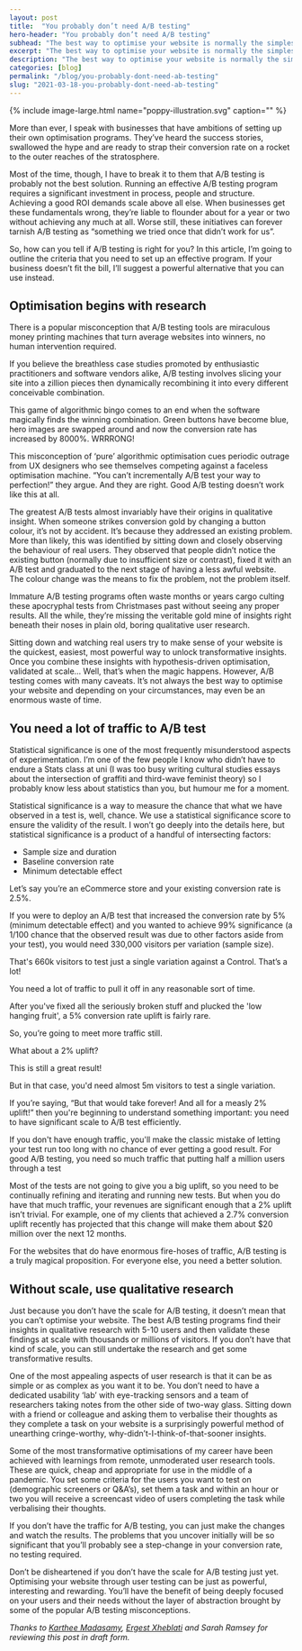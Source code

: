 ```yaml
---
layout: post
title:  "You probably don’t need A/B testing"
hero-header: "You probably don’t need A/B testing"
subhead: "The best way to optimise your website is normally the simplest."
excerpt: "The best way to optimise your website is normally the simplest."
description: "The best way to optimise your website is normally the simplest."
categories: [blog]
permalink: "/blog/you-probably-dont-need-ab-testing"
slug: "2021-03-18-you-probably-dont-need-ab-testing"
---
```

{% include image-large.html name="poppy-illustration.svg" caption="" %}

More than ever, I speak with businesses that have ambitions of setting up their own optimisation programs. They’ve heard the success stories, swallowed the hype and are ready to strap their conversion rate on a rocket to the outer reaches of the stratosphere.

Most of the time, though, I have to break it to them that A/B testing is probably not the best solution. Running an effective A/B testing program requires a significant investment in process, people and structure. Achieving a good ROI demands scale above all else. When businesses get these fundamentals wrong, they’re liable to flounder about for a year or two without achieving any much at all. Worse still, these initiatives can forever tarnish A/B testing as “something we tried once that didn’t work for us”.

So, how can you tell if A/B testing is right for you? In this article, I’m going to outline the criteria that you need to set up an effective program. If your business doesn’t fit the bill, I’ll suggest a powerful alternative that you can use instead.

## Optimisation begins with research

There is a popular misconception that A/B testing tools are miraculous money printing machines that turn average websites into winners, no human intervention required.

If you believe the breathless case studies promoted by enthusiastic practitioners and software vendors alike, A/B testing involves slicing your site into a zillion pieces then dynamically recombining it into every different conceivable combination.

This game of algorithmic bingo comes to an end when the software magically finds the winning combination. Green buttons have become blue, hero images are swapped around and now the conversion rate has increased by 8000%. WRRRONG!  

This misconception of ‘pure’ algorithmic optimisation cues periodic outrage from UX designers who see themselves competing against a faceless optimisation machine. “You can’t incrementally A/B test your way to perfection!” they argue. And they are right. Good A/B testing doesn’t work like this at all.

The greatest A/B tests almost invariably have their origins in qualitative insight. When someone strikes conversion gold by changing a button colour, it’s not by accident. It’s because they addressed an existing problem. More than likely, this was identified by sitting down and closely observing the behaviour of real users. They observed that people didn’t notice the existing button (normally due to insufficient size or contrast), fixed it with an A/B test and graduated to the next stage of having a less awful website. The colour change was the means to fix the problem, not the problem itself.

Immature A/B testing programs often waste months or years cargo culting these apocryphal tests from Christmases past without seeing any proper results. All the while, they’re missing the veritable gold mine of insights right beneath their noses in plain old, boring qualitative user research.

Sitting down and watching real users try to make sense of your website is the quickest, easiest, most powerful way to unlock transformative insights. Once you combine these insights with hypothesis-driven optimisation, validated at scale… Well, that’s when the magic happens. However, A/B testing comes with many caveats. It’s not always the best way to optimise your website and depending on your circumstances, may even be an enormous waste of time.

## You need a lot of traffic to A/B test

Statistical significance is one of the most frequently misunderstood aspects of experimentation. I’m one of the few people I know who didn’t have to endure a Stats class at uni (I was too busy writing cultural studies essays about the intersection of graffiti and third-wave feminist theory) so I probably know less about statistics than you, but humour me for a moment.

Statistical significance is a way to measure the chance that what we have observed in a test is, well, chance. We use a statistical significance score to ensure the validity of the result. I won’t go deeply into the details here, but statistical significance is a product of a handful of intersecting factors:

<ul class="list">
<li>Sample size and duration</li>
<li>Baseline conversion rate</li>
<li>Minimum detectable effect</li>
</ul>

Let’s say you’re an eCommerce store and your existing conversion rate is 2.5%.

If you were to deploy an A/B test that increased the conversion rate by 5% (minimum detectable effect) and you wanted to achieve 99% significance (a 1/100 chance that the observed result was due to other factors aside from your test), you would need 330,000 visitors per variation (sample size).

That's 660k visitors to test just a single variation against a Control. That’s a lot!

You need a lot of traffic to pull it off in any reasonable sort of time.

After you've fixed all the seriously broken stuff and plucked the 'low hanging fruit', a 5% conversion rate uplift is fairly rare.

So, you’re going to meet more traffic still.

What about a 2% uplift?

This is still a great result!

But in that case, you'd need almost 5m visitors to test a single variation.

If you’re saying, “But that would take forever! And all for a measly 2% uplift!” then you're beginning to understand something important: you need to have significant scale to A/B test efficiently.

If you don't have enough traffic, you'll make the classic mistake of letting your test run too long with no chance of ever getting a good result. For good A/B testing, you need so much traffic that putting half a million users through a test

Most of the tests are not going to give you a big uplift, so you need to be continually refining and iterating and running new tests. But when you do have that much traffic, your revenues are significant enough that a 2% uplift isn’t trivial. For example, one of my clients that achieved a 2.7% conversion uplift recently has projected that this change will make them about $20 million over the next 12 months.

For the websites that do have enormous fire-hoses of traffic, A/B testing is a truly magical proposition. For everyone else, you need a better solution.

## Without scale, use qualitative research

Just because you don’t have the scale for A/B testing, it doesn’t mean that you can’t optimise your website. The best A/B testing programs find their insights in qualitative research with 5-10 users and then validate these findings at scale with thousands or millions of visitors. If you don’t have that kind of scale, you can still undertake the research and get some transformative results.

One of the most appealing aspects of user research is that it can be as simple or as complex as you want it to be. You don’t need to have a dedicated usability ‘lab’ with eye-tracking sensors and a team of researchers taking notes from the other side of two-way glass. Sitting down with a friend or colleague and asking them to verbalise their thoughts as they complete a task on your website is a surprisingly powerful method of unearthing cringe-worthy, why-didn’t-I-think-of-that-sooner insights.

Some of the most transformative optimisations of my career have been achieved with learnings from remote, unmoderated user research tools. These are quick, cheap and appropriate for use in the middle of a pandemic. You set some criteria for the users you want to test on (demographic screeners or Q&A’s), set them a task and within an hour or two you will receive a screencast video of users completing the task while verbalising their thoughts.

If you don’t have the traffic for A/B testing, you can just make the changes and watch the results. The problems that you uncover initially will be so significant that you’ll probably see a step-change in your conversion rate, no testing required.

Don’t be disheartened if you don’t have the scale for A/B testing just yet. Optimising your website through user testing can be just as powerful, interesting and rewarding. You’ll have the benefit of being deeply focused on your users and their needs without the layer of abstraction brought by some of the popular A/B testing misconceptions.

_Thanks to [Karthee Madasamy](https://www.karthee.vc), [Ergest Xheblati](https://ergestx.ghost.io) and Sarah Ramsey for reviewing this post in draft form._
